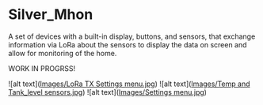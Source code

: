 # Silver_Mhon
A set of devices with a built-in display, buttons, and sensors, that exchange information via LoRa about the sensors to display the data on screen and allow for monitoring of the home.


WORK IN PROGRSS!

![alt text]([Images/LoRa TX Settings menu.jpg](https://github.com/nsilveri/Silver_Mhon/blob/4155e2c6ddb3d1d3dbb97b8c6eec795f3e76dfdf/Images/LoRa%20TX%20Settings%20menu.jpg))
![alt text]([Images/Temp and Tank_level sensors.jpg](https://github.com/nsilveri/Silver_Mhon/blob/4155e2c6ddb3d1d3dbb97b8c6eec795f3e76dfdf/Images/Temp%20and%20Tank_level%20sensors.jpg))
![alt text]([Images/Settings menu.jpg](https://github.com/nsilveri/Silver_Mhon/blob/2c0325d64fbcad21ead733991b9b95b44c673bab/Images/Settings%20menu.jpg))

